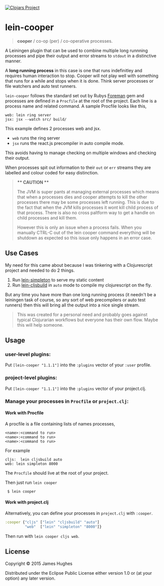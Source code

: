 [![Clojars Project](http://clojars.org/lein-cooper/latest-version.svg)](http://clojars.org/lein-cooper)

# lein-cooper

> __cooper__ / co-op (per) / co-operative processes.

A Leiningen plugin that can be used to combine multiple long runnning processes and pipe their output and error streams to `stdout` in a distinctive manner.

A __long running process__ in this case is one that runs indefinitley and requires human interaction to stop.  Cooper will not play well with something that runs for a while and stops when it is done.  Think server processes or file watchers and auto test runners.

`lein-cooper` follows the standard set out by Rubys [Foreman](https://github.com/ddollar/foreman) gem and processes are defined in a `Procfile` at the root of the project.  Each line is a process name and related command.  A sample Procfile looks like this,

```
web: lein ring server
jsx: jsx --watch src/ build/
```

This example defines 2 processes web and jsx.

- `web` runs the ring server
- `jsx` runs the react.js precompiler in auto compile mode.

This avoids having to manage checking on multiple windows and checking their output.

When processes spit out information to their `out` or `err` streams they are labelled and colour coded for easy distinction.

> __** CAUTION **__
>
 > The JVM is super pants at managing external processes which means that when a processes dies and cooper attempts to kill the other processes there may be some processes left running.  This is due to the fact that when the JVM kills processes it wont kill child process of that process.  There is also no cross paltform way to get a handle on child processes and kill them.
>
> However this is only an issue when a process fails.  When you manually CTRL-C out of the lein cooper command everything will be shutdown as expected so this issue only happens in an error case.

## Use Cases

My need for this came about because I was tinkering with a Clojurescript project and needed to do 2 things.

1. Run [lein-simpleton](https://github.com/tailrecursion/lein-simpleton) to serve my static content
2. Run [lein-cljsbuild](https://github.com/emezeske/lein-cljsbuild) in `auto` mode to compile my clojurescript on the fly.

But any time you have more than one long running process (it needn't be a leiningen task of course, so any sort of web precompilers or auto test runners) then this will bring all the output into a nice single stream.

> This was created for a personal need and probably goes against typical Clojurarian workflows but everyone has their own flow.  Maybe this will help someone.

## Usage

### user-level plugins:

Put `[lein-cooper "1.1.1"]` into the `:plugins` vector of your
`:user` profile.

### project-level plugins:

Put `[lein-cooper "1.1.1"]` into the `:plugins` vector of your project.clj.

### Manage your processes in `Procfile` or `project.clj`:

#### Work with Procfile

A procfile is a file containing lists of names processes,

```
<name>:<command to run>
<name>:<command to run>
<name>:<command to run>
```

For example

```
cljs:  lein cljsbuild auto
web: lein simpleton 8000
```

The `Procfile` should live at the root of your project.

Then just run `lein cooper`

```shell
 $ lein cooper
 ```

#### Work with project.clj

Alternatively, you can define your processes in `project.clj` with `:cooper`.

```clojure
:cooper {"cljs" ["lein" "cljsbuild" "auto"]
         "web"  ["lein" "simpleton" "8000"]}
```

Then run with `lein cooper cljs web`.


## License

Copyright © 2015 James Hughes

Distributed under the Eclipse Public License either version 1.0 or (at
your option) any later version.
